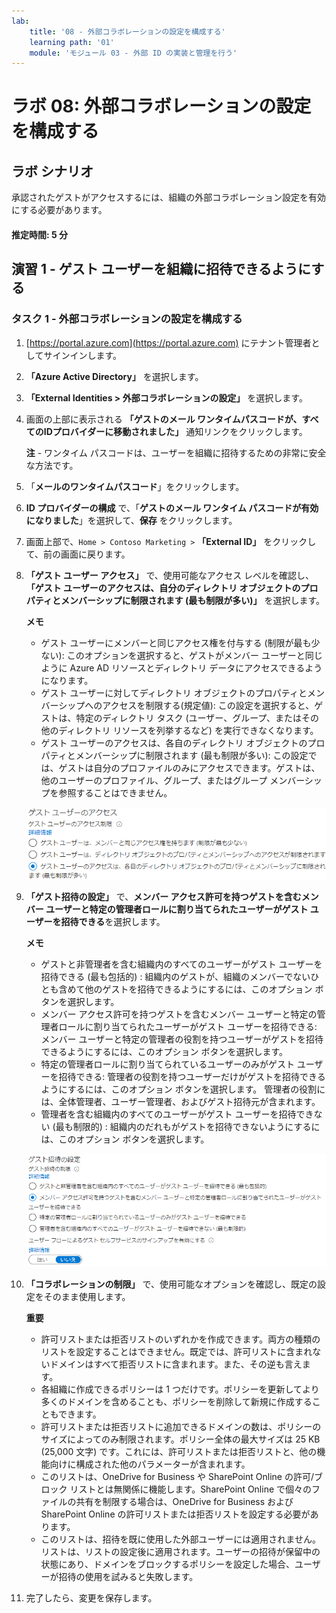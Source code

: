 ```yaml
---
lab:
    title: '08 - 外部コラボレーションの設定を構成する'
    learning path: '01'
    module: 'モジュール 03 - 外部 ID の実装と管理を行う'
---
```


# ラボ 08: 外部コラボレーションの設定を構成する

## ラボ シナリオ

承認されたゲストがアクセスするには、組織の外部コラボレーション設定を有効にする必要があります。

#### 推定時間: 5 分

## 演習 1 - ゲスト ユーザーを組織に招待できるようにする

### タスク 1 - 外部コラボレーションの設定を構成する

1. [https://portal.azure.com](https://portal.azure.com) にテナント管理者としてサインインします。
2. **「Azure Active Directory」** を選択します。
3. **「External Identities > 外部コラボレーションの設定」** を選択します。
4. 画面の上部に表示される **「ゲストのメール ワンタイムパスコードが、すべてのIDプロバイダーに移動されました」** 通知リンクをクリックします。

    **注** - ワンタイム パスコードは、ユーザーを組織に招待するための非常に安全な方法です。

5. 「**メールのワンタイムパスコード**」をクリックします。

6. **ID プロバイダーの構成** で、「**ゲストのメール ワンタイム パスコードが有効になりました**」を選択して、**保存** をクリックします。

7. 画面上部で、`Home > Contoso Marketing >` **「External ID」** をクリックして、前の画面に戻ります。 


6. **「ゲスト ユーザー アクセス」** で、使用可能なアクセス レベルを確認し、**「ゲスト ユーザーのアクセスは、自分のディレクトリ オブジェクトのプロパティとメンバーシップに制限されます (最も制限が多い)」** を選択します。

    **メモ**

    - ゲスト ユーザーにメンバーと同じアクセス権を付与する (制限が最も少ない): このオプションを選択すると、ゲストがメンバー ユーザーと同じように Azure AD リソースとディレクトリ データにアクセスできるようになります。
    - ゲスト ユーザーに対してディレクトリ オブジェクトのプロパティとメンバーシップへのアクセスを制限する(規定値): この設定を選択すると、ゲストは、特定のディレクトリ タスク (ユーザー、グループ、またはその他のディレクトリ リソースを列挙するなど) を実行できなくなります。
    - ゲスト ユーザーのアクセスは、各自のディレクトリ オブジェクトのプロパティとメンバーシップに制限されます (最も制限が多い): この設定では、ゲストは自分のプロファイルのみにアクセスできます。ゲストは、他のユーザーのプロファイル、グループ、またはグループ メンバーシップを参照することはできません。

    ![ゲスト ユーザーのアクセス制限オプションを表示している画面イメージ](./media/lp1-mod3-guest-user-access-restrictions.png)

7. **「ゲスト招待の設定」** で、**メンバー アクセス許可を持つゲストを含むメンバー ユーザーと特定の管理者ロールに割り当てられたユーザーがゲスト ユーザーを招待できる**を選択します。

    **メモ**
    
    - ゲストと非管理者を含む組織内のすべてのユーザーがゲスト ユーザーを招待できる (最も包括的) : 組織内のゲストが、組織のメンバーでないひとも含めて他のゲストを招待できるようにするには、このオプション ボタンを選択します。
    - メンバー アクセス許可を持つゲストを含むメンバー ユーザーと特定の管理者ロールに割り当てられたユーザーがゲスト ユーザーを招待できる: メンバー ユーザーと特定の管理者の役割を持つユーザーがゲストを招待できるようにするには、このオプション ボタンを選択します。
    - 特定の管理者ロールに割り当てられているユーザーのみがゲスト ユーザーを招待できる: 管理者の役割を持つユーザーだけがゲストを招待できるようにするには、このオプション ボタンを選択します。 管理者の役割には、全体管理者、ユーザー管理者、およびゲスト招待元が含まれます。
    - 管理者を含む組織内のすべてのユーザーがゲスト ユーザーを招待できない (最も制限的) : 組織内のだれもがゲストを招待できないようにするには、このオプション ボタンを選択します。

    ![「ゲストは招待ができる」が「いいえ」に設定されて強調表示されているゲスト招待の設定を表示している画面イメージ](./media/lp1-mod3-guest-user-invite-settings.png)

8. **「コラボレーションの制限」** で、使用可能なオプションを確認し、既定の設定をそのまま使用します。

    **重要**
    
    - 許可リストまたは拒否リストのいずれかを作成できます。両方の種類のリストを設定することはできません。既定では、許可リストに含まれないドメインはすべて拒否リストに含まれます。また、その逆も言えます。
    - 各組織に作成できるポリシーは 1 つだけです。ポリシーを更新してより多くのドメインを含めることも、ポリシーを削除して新規に作成することもできます。
    - 許可リストまたは拒否リストに追加できるドメインの数は、ポリシーのサイズによってのみ制限されます。ポリシー全体の最大サイズは 25 KB (25,000 文字) です。これには、許可リストまたは拒否リストと、他の機能向けに構成された他のパラメーターが含まれます。
    - このリストは、OneDrive for Business や SharePoint Online の許可/ブロック リストとは無関係に機能します。SharePoint Online で個々のファイルの共有を制限する場合は、OneDrive for Business および SharePoint Online の許可リストまたは拒否リストを設定する必要があります。
    - このリストは、招待を既に使用した外部ユーザーには適用されません。リストは、リストの設定後に適用されます。ユーザーの招待が保留中の状態にあり、ドメインをブロックするポリシーを設定した場合、ユーザーが招待の使用を試みると失敗します。

9. 完了したら、変更を保存します。
